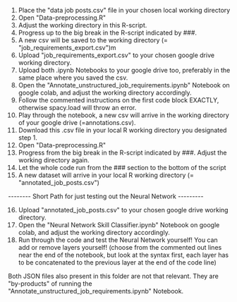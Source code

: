1. Place the "data job posts.csv" file in your chosen local working directory
2. Open "Data-preprocessing.R"
3. Adjust the working directory in this R-script.
4. Progress up to the big break in the R-script indicated by ###.
5. A new csv will be saved to the working directory (= "job_requirements_export.csv")m
6. Upload "job_requirements_export.csv" to your chosen google drive working directory.
7. Upload both .ipynb Notebooks to your google drive too, preferably in the same place where you saved the csv.
8. Open the "Annotate_unstructured_job_requirements.ipynb" Notebook on google colab, and adjust the working directory accordingly.
9. Follow the commented instructions on the first code block EXACTLY, otherwise spacy.load will throw an error.
10. Play through the notebook, a new csv will arrive in the working directory of your google drive (=annotations.csv).
11. Download this .csv file in your local R working directory you designated step 1.
12. Open "Data-preprocessing.R"
13. Progress from the big break in the R-script indicated by ###. Adjust the working directory again.
14. Let the whole code run from the ### section to the bottom of the script
15. A new dataset will arrive in your local R working directory (= "annotated_job_posts.csv")

-------- Short Path for just testing out the Neural Network ---------

16. Upload "annotated_job_posts.csv" to your chosen google drive working directory.
17. Open the "Neural Network Skill Classifier.ipynb" Notebook on google colab, and adjust the working directory accordingly.
18. Run through the code and test the Neural Network yourself! You can add or remove layers yourself! 
(choose from the commented out lines near the end of the notebook, but look at the syntax first, 
each layer has to be concatenated to the previous layer at the end of the code line)


Both JSON files also present in this folder are not that relevant. They are "by-products" of running the
"Annotate_unstructured_job_requirements.ipynb" Notebook.
